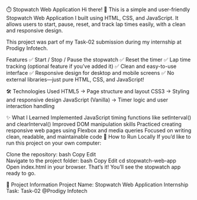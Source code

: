 ⏱️ Stopwatch Web Application
Hi there! 👋
This is a simple and user-friendly Stopwatch Web Application I built using HTML, CSS, and JavaScript. It allows users to start, pause, reset, and track lap times easily, with a clean and responsive design.

This project was part of my Task-02 submission during my internship at Prodigy Infotech.

 Features
✅ Start / Stop / Pause the stopwatch
✅ Reset the timer
✅ Lap time tracking (optional feature if you’ve added it)
✅ Clean and easy-to-use interface
✅ Responsive design for desktop and mobile screens
✅ No external libraries—just pure HTML, CSS, and JavaScript!

🛠️ Technologies Used
HTML5 → Page structure and layout
CSS3 → Styling and responsive design
JavaScript (Vanilla) → Timer logic and user interaction handling

✨ What I Learned
Implemented JavaScript timing functions like setInterval() and clearInterval()
Improved DOM manipulation skills
Practiced creating responsive web pages using Flexbox and media queries
Focused on writing clean, readable, and maintainable code
📂 How to Run Locally
If you’d like to run this project on your own computer:

Clone the repository:
bash
Copy
Edit  
Navigate to the project folder:
bash
Copy
Edit
cd stopwatch-web-app  
Open index.html in your browser.
That’s it! You’ll see the stopwatch app ready to go.


🔗 Project Information
Project Name: Stopwatch Web Application
Internship Task: Task-02 @Prodigy Infotech

